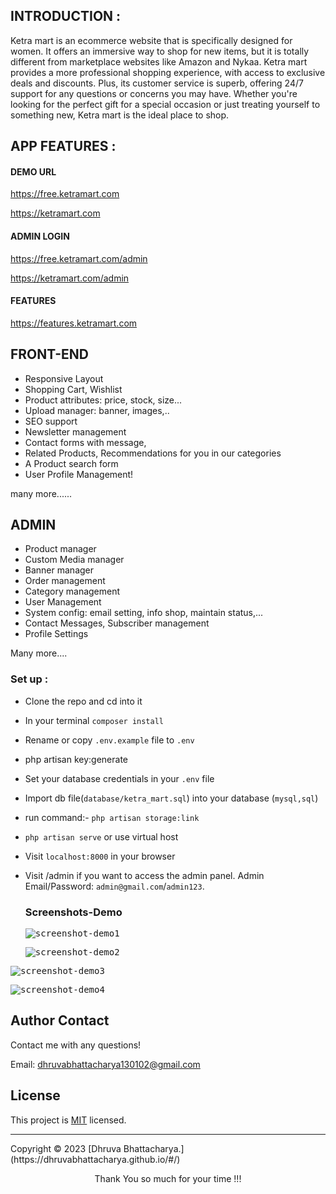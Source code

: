 ## INTRODUCTION :

Ketra mart is an ecommerce website that is specifically designed for women. It offers an immersive way to shop for new items, but it is totally different from marketplace websites like Amazon and Nykaa. Ketra mart provides a more professional shopping experience, with access to exclusive deals and discounts. Plus, its customer service is superb, offering 24/7 support for any questions or concerns you may have. Whether you're looking for the perfect gift for a special occasion or just treating yourself to something new, Ketra mart is the ideal place to shop.

## APP FEATURES :

#### DEMO URL
https://free.ketramart.com

https://ketramart.com

#### ADMIN LOGIN
https://free.ketramart.com/admin

https://ketramart.com/admin

#### FEATURES
https://features.ketramart.com

##  FRONT-END 

- Responsive Layout
- Shopping Cart, Wishlist
- Product attributes: price, stock, size...
- Upload manager: banner, images,..
- SEO support
- Newsletter management
- Contact forms with message,
- Related Products, Recommendations for you in our categories
- A Product search form
- User Profile Management!


many more......

## ADMIN 


- Product manager
- Custom Media manager 
- Banner manager
- Order management
- Category management
- User Management
- System config: email setting, info shop, maintain status,...
- Contact Messages, Subscriber management
- Profile Settings

Many more....


### Set up :

- Clone the repo and cd into it
- In your terminal ```composer install```
- Rename or copy ```.env.example``` file to ``.env``
- php artisan key:generate
- Set your database credentials in your ```.env``` file
- Import db file(```database/ketra_mart.sql```) into your database (```mysql,sql```)
- run command:-  ```php artisan storage:link```
- ```php artisan serve``` or use virtual host
- Visit ```localhost:8000``` in your browser
- Visit /admin if you want to access the admin panel. Admin Email/Password: ```admin@gmail.com```/```admin123```. 


  ### Screenshots-Demo
  <kbd>![screenshot-demo1](https://user-images.githubusercontent.com/126355857/221583970-ca87d686-7da9-45fb-bf34-91a51ab11837.png)</kbd><br>
  
  <kbd>![screenshot-demo2](https://user-images.githubusercontent.com/126355857/221584075-f20a866d-15b4-47c0-8a7a-204640514cff.png)</kbd><br>
  
 <kbd>![screenshot-demo3](https://user-images.githubusercontent.com/126355857/221584267-0bf09c30-01f4-42a2-89a3-3099e842649a.png)</kbd><br> 
 
 <kbd>![screenshot-demo4](https://user-images.githubusercontent.com/126355857/221584400-460711c3-fe21-431b-8ce0-09dada73f832.png)</kbd><br> 

 ## Author Contact
  Contact me with any questions!<br>

  Email: dhruvabhattacharya130102@gmail.com

  ## License
  This project is [MIT](https://choosealicense.com/licenses/mit/) licensed.<br />
  
<hr>
  Copyright © 2023 [Dhruva Bhattacharya.](https://dhruvabhattacharya.github.io/#/)
  
<p style="text-align:center">Thank You so much for your time !!!</p>
